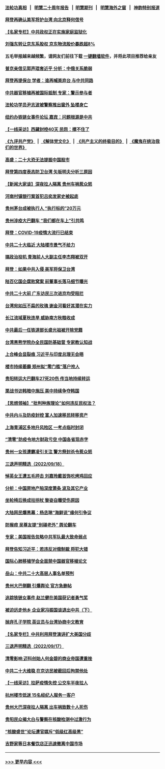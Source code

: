 #### [法轮功真相](https://github.com/gfw-breaker/truth/blob/master/README.md?t=0) &nbsp;&nbsp;|&nbsp;&nbsp; [明慧二十周年报告](https://github.com/gfw-breaker/mh-reports/blob/master/README.md?t=0) &nbsp;&nbsp;|&nbsp;&nbsp;[明慧期刊](https://github.com/gfw-breaker/mh-qikan) &nbsp;&nbsp;|&nbsp;&nbsp; [明慧海外之窗](https://github.com/gfw-breaker/mh-news/blob/master/README.md?t=0) &nbsp;&nbsp;|&nbsp;&nbsp; [神韵特别报道](https://github.com/gfw-breaker/mh-news/blob/master/shenyun.md?t=0)
#### [拜登再确认美军将护台湾 向北京释何信号](../pages/nsc413/n13828440.md?t=09200701) 
#### [【名家专栏】中共政权正在实施家庭监狱化](../pages/nsc413/n13828326.md?t=09200701) 
#### [刘强东转让京东系股权 京东物流股价暴跌超8%](../pages/nsc413/n13828425.md?t=09200701) 
#### 五毛举报越来越频繁，请网友们前往下载 [一键翻墙软件](https://github.com/gfw-breaker/ssr-accounts)，并将此项目推荐给亲友
#### [普京亲信见郭声琨套近乎 分析：中俄关系脆弱](../pages/nsc413/n13828459.md?t=09200701) 
#### [拜登再提保台 学者︰谁再喊美弃台 与中共同路](../pages/nsc413/n13828351.md?t=09200701) 
#### [中共器官移植再被国际抵制 专家：警示参与者](../pages/nsc413/n13828208.md?t=09200701) 
#### [法轮功学员尹志波被警察推出窗外 坠楼身亡](../pages/nsc413/n13828273.md?t=09200701) 
#### [纽约办铁链女事件论坛 嘉宾：问题根源是中共](../pages/nsc413/n13828029.md?t=09200701) 
#### [【一线采访】西藏封控40天 民怨：撑不住了](../pages/nsc413/n13828223.md?t=09200701) 
#### [《九评共产党》](https://github.com/begood0513/9ping.md/blob/master/README.md) &nbsp;|&nbsp; [《解体党文化》](../../../../jtdwh.md/blob/master/README.md)  &nbsp;|&nbsp; [《共产主义的终极目的》](../../../../gczydzjmd.md/blob/master/README.md) &nbsp;|&nbsp; [《魔鬼在统治我们的世界》](../../../../mgztzwmdsj.md/blob/master/README.md) 
#### [高盛：二十大恐无法提振中国股市](../pages/nsc413/n13828419.md?t=09200701) 
#### [拜登第四度表态防卫台湾 矢板明夫分析三原因](../pages/nsc413/n13828329.md?t=09200701) 
#### [【新闻大家谈】深夜拉人隔离 贵州车祸惹众怒](../pages/nsc413/n13828312.md?t=09200701) 
#### [河南村镇银行案首犯吕奕发家史被起底](../pages/nsc413/n13828218.md?t=09200701) 
#### [贵州茅台成被执行人 “执行标的”20万元](../pages/nsc413/n13828198.md?t=09200701) 
#### [贵州涉疫大巴翻车 “我们都在车上”引共鸣](../pages/nsc413/n13828262.md?t=09200701) 
#### [拜登：COVID-19疫情大流行已结束](../pages/nsc413/n13828206.md?t=09200701) 
#### [中共二十大临近 大陆楼市景气不给力](../pages/nsc413/n13828186.md?t=09200701) 
#### [搞政治投机 青海前人大副主任李杰翔被双开](../pages/nsc413/n13828143.md?t=09200701) 
#### [拜登：如果中共入侵 美军将保卫台湾](../pages/nsc413/n13827893.md?t=09200701) 
#### [陆百亿国企腐败窝案 前董事长落马细节曝光](../pages/nsc413/n13828172.md?t=09200701) 
#### [中共二十大前 广东访民三次进京均受阻拦](../pages/nsc413/n13828141.md?t=09200701) 
#### [台湾宛如压不扁的玫瑰 谢金河看好其潜在实力](../pages/nsc413/n13828138.md?t=09200701) 
#### [长江流域夏秋连旱 威胁南方秋粮收成](../pages/nsc413/n13828019.md?t=09200701) 
#### [中共最后一任铁道部长盛光祖被开除党籍](../pages/nsc413/n13827982.md?t=09200701) 
#### [台湾黑熊学院办全民国防基础营 专家教认知战](../pages/nsc413/n13828012.md?t=09200701) 
#### [上合峰会显裂痕 习近平与印度总理无会晤](../pages/nsc413/n13828067.md?t=09200701) 
#### [楼市持续萎靡 郑州拟“零门槛”落户抢人](../pages/nsc413/n13828040.md?t=09200701) 
#### [贵阳转运大巴翻车27死20伤 传当地持续转运](../pages/nsc413/n13827995.md?t=09200701) 
#### [栗战书访韩暗中施压 美中持续争夺韩国](../pages/nsc413/n13828066.md?t=09200701) 
#### [【思想领袖】“批判种族理论”如何违反民权法？](../pages/nsc413/n13815606.md?t=09200701) 
#### [中共内斗及防疫封控 富人加速移民转移资产](../pages/nsc413/n13828035.md?t=09200701) 
#### [上海青浦区多地升风险区 一考点临时封闭](../pages/nsc413/n13827971.md?t=09200701) 
#### [“清零”防疫令地方财政亏空 中国各省现赤字](../pages/nsc413/n13827938.md?t=09200701) 
#### [贵州一女孩遭霸凌引关注 警方祭封杀令惹众怒](../pages/nsc413/n13827834.md?t=09200701) 
#### [三退声明精选（2022/09/18）](../pages/nsc413/n13827946.md?t=09200701) 
#### [悼英女王遭五毛抨击 刘嘉玲戴首饰吃烤鸡回应](../pages/nsc413/n13827852.md?t=09200701) 
#### [分析：中国房地产陷深度萧条 波及其它产业](../pages/nsc413/n13827803.md?t=09200701) 
#### [坐轮椅后换成拄拐杖 黎姿自曝受伤原因](../pages/nsc413/n13827773.md?t=09200701) 
#### [大陆网民爆黑幕：杨丞琳“海鲜说”缘何引争议](../pages/nsc413/n13827786.md?t=09200701) 
#### [防猴痘 吴尊友提“别碰老外” 舆论翻车](../pages/nsc413/n13827791.md?t=09200701) 
#### [专家：美国报告忽略中共军队最大致命弱点](../pages/nsc413/n13827792.md?t=09200701) 
#### [拜登告知习近平：若违反对俄制裁 将犯大错](../pages/nsc413/n13827789.md?t=09200701) 
#### [国际心肺移植学会全面禁中国器官移植论文](../pages/nsc413/n13827785.md?t=09200701) 
#### [岳山：中共二十大高层人事名单预判](../pages/nsc413/n13827548.md?t=09200701) 
#### [贵州大巴侧翻 引爆舆论 官方急删帖](../pages/nsc413/n13827727.md?t=09200701) 
#### [追踪铁链女事件 赵兰健在美国获记者勇气奖](../pages/nsc413/n13827296.md?t=09200701) 
#### [被迫远走他乡 企业家冯振国谈退出中共（下）](../pages/nsc413/n13827432.md?t=09200701) 
#### [抛弃孔子学院 英议员与台湾协商中文教育](../pages/nsc413/n13827695.md?t=09200701) 
#### [【名家专栏】中共利用拜登演讲扩大美国分歧](../pages/nsc413/n13827609.md?t=09200701) 
#### [三退声明精选（2022/09/17）](../pages/nsc413/n13827718.md?t=09200701) 
#### [清零影响 迈科创始人何金碧的商业帝国遭重挫](../pages/nsc413/n13827674.md?t=09200701) 
#### [中共二十大维稳 在京访民被截回后拘禁他处](../pages/nsc413/n13827605.md?t=09200701) 
#### [【一线采访】拉萨疫情失控 公交车半夜拉人](../pages/nsc413/n13827559.md?t=09200701) 
#### [杭州楼市低迷 15名经纪人服务一客户](../pages/nsc413/n13827553.md?t=09200701) 
#### [贵州大巴深夜拉人隔离 出车祸致数十人死伤](../pages/nsc413/n13827493.md?t=09200701) 
#### [贵阳民众揭大白与警察在核酸检测中过激行为](../pages/nsc413/n13827440.md?t=09200701) 
#### [“核酸盛世”论坛遭官媒斥“低级红高级黑”](../pages/nsc413/n13827443.md?t=09200701) 
#### [吉野家等日本餐饮店正迅速撤离中国市场](../pages/nsc413/n13827459.md?t=09200701) 

----
#### [ >>> 更早内容 <<< ](../indexes/nsc413-earlier.md)
